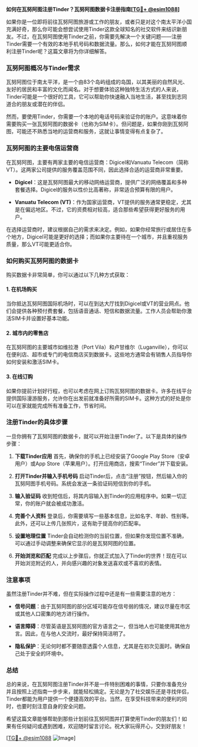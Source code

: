 **如何在瓦努阿图注册Tinder？瓦努阿图数据卡注册指南[[TG💪+ @esim1088](https://t.me/s/esim1088)]**

如果你是一位即将前往瓦努阿图旅游或工作的朋友，或者只是对这个南太平洋小国充满好奇，那么你可能会想尝试使用Tinder这款全球知名的社交软件来结识新朋友。不过，在瓦努阿图使用Tinder之前，你需要先解决一个关键问题——注册Tinder需要一个有效的本地手机号码和数据流量。那么，如何才能在瓦努阿图顺利注册Tinder呢？这篇文章将为你详细解答。

### 瓦努阿图概况与Tinder需求

瓦努阿图位于南太平洋，是一个由83个岛屿组成的岛国，以其美丽的自然风光、友好的居民和丰富的文化而闻名。对于想要体验这种独特生活方式的人来说，Tinder可能是一个很好的工具，它可以帮助你快速融入当地生活，甚至找到志同道合的朋友或潜在的伴侣。

然而，要使用Tinder，你需要一个本地的电话号码来验证你的账户。这意味着你需要购买一张瓦努阿图的数据卡（也称为SIM卡）。但问题是，如果你刚到瓦努阿图，可能还不熟悉当地的运营商和服务，这就让事情变得有点复杂了。

### 瓦努阿图的主要电信运营商

在瓦努阿图，主要有两家主要的电信运营商：Digicel和Vanuatu Telecom（简称VT）。这两家公司提供的服务覆盖范围不同，因此选择合适的运营商非常重要。

- **Digicel**：这是瓦努阿图最大的移动网络运营商，提供广泛的网络覆盖和多种套餐选择。Digicel的服务以性价比高著称，非常适合预算有限的用户。
  
- **Vanuatu Telecom (VT)**：作为国家运营商，VT提供的服务通常更稳定，尤其是在偏远地区。不过，它的资费相对较高，适合那些希望获得更好服务的用户。

在选择运营商时，建议根据自己的需求来决定。例如，如果你经常旅行或居住在多个地方，Digicel可能是更好的选择；而如果你主要待在一个城市，并且重视服务质量，那么VT可能更适合你。

### 如何购买瓦努阿图的数据卡

购买数据卡非常简单，你可以通过以下几种方式获取：

#### 1. 在机场购买
当你抵达瓦努阿图国际机场时，可以在到达大厅找到Digicel或VT的营业网点。他们会提供各种预付费套餐，包括语音通话、短信和数据流量。工作人员会帮助你激活SIM卡并设置好基本功能。

#### 2. 城市内的零售店
在瓦努阿图的主要城市如维拉港（Port Vila）和卢甘维尔（Luganville），你可以在便利店、超市或专门的电信商店买到数据卡。这些地方通常会有销售人员指导你如何安装和激活SIM卡。

#### 3. 在线订购
如果你提前计划好行程，也可以考虑在网上订购瓦努阿图的数据卡。许多在线平台提供国际漫游服务，允许你在出发前就准备好所需的SIM卡。这种方式的好处是你可以在家就能完成所有准备工作，节省时间。

### 注册Tinder的具体步骤

一旦你拥有了瓦努阿图的数据卡，就可以开始注册Tinder了。以下是具体的操作步骤：

1. **下载Tinder应用**
   首先，确保你的手机上已经安装了Google Play Store（安卓用户）或App Store（苹果用户）。打开应用商店，搜索“Tinder”并下载安装。

2. **打开Tinder并输入手机号码**
   启动Tinder后，点击“注册”按钮，然后输入你的瓦努阿图手机号码。系统会发送一条验证码短信到你的手机。

3. **输入验证码**
   收到短信后，将其内容输入到Tinder的应用程序中。如果一切正常，你的账户就会被成功激活。

4. **完善个人资料**
   登录后，你需要填写一些基本信息，比如名字、年龄、性别等。此外，还可以上传几张照片，这有助于提高你的匹配率。

5. **设置地理位置**
   Tinder会自动检测你的当前位置，但如果你发现位置不准确，可以通过手动调整来确保它显示的是瓦努阿图的位置。

6. **开始浏览和匹配**
   完成以上步骤后，你就正式加入了Tinder的世界！现在可以开始浏览附近的人，并向感兴趣的对象发送喜欢或不喜欢的表情。

### 注意事项

虽然注册Tinder并不难，但在实际操作过程中还是有一些需要注意的地方：

- **信号问题**：由于瓦努阿图的部分区域可能存在信号弱的情况，建议尽量在市区或其他人口密集的地方进行操作。
  
- **语言障碍**：尽管英语是瓦努阿图的官方语言之一，但当地人也可能使用其他方言。因此，在与他人交流时，最好保持简洁明了。

- **隐私保护**：无论何时都不要随意透露个人信息，尤其是在初次见面时。确保自己处于安全的环境中。

### 总结

总的来说，在瓦努阿图注册Tinder并不是一件特别困难的事情，只要你准备充分并且按照上述指南一步步来，就能轻松搞定。无论是为了社交娱乐还是寻找伴侣，Tinder都能为用户提供一个便捷高效的平台。当然，在享受科技带来的便利的同时，也要时刻注意自身的安全问题。

希望这篇文章能够帮助到那些计划前往瓦努阿图并打算使用Tinder的朋友们！如果有任何疑问或遇到困难，欢迎随时留言讨论。祝大家玩得开心，交到好朋友！

[[TG💪+ @esim1088](https://t.me/s/esim1088) ![Image](https://i.postimg.cc/4NQfJmqS/Snipaste-2025-05-13-00-14-12.png)]